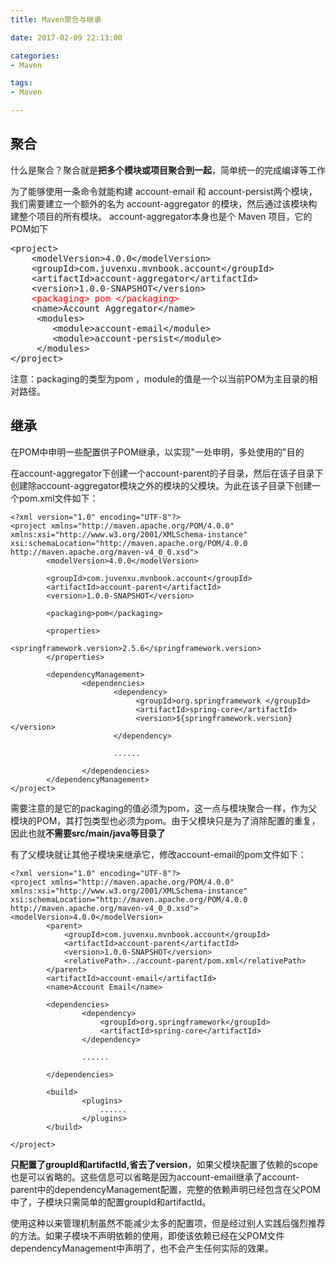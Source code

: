 ```yaml
---
title: Maven聚合与继承

date: 2017-02-09 22:13:00

categories:
- Maven

tags:
- Maven

---
```


## 聚合

什么是聚合？聚合就是**把多个模块或项目聚合到一起**，简单统一的完成编译等工作

为了能够使用一条命令就能构建 account-email 和 account-persist两个模块，我们需要建立一个额外的名为 account-aggregator 的模块，然后通过该模块构建整个项目的所有模块。 account-aggregator本身也是个 Maven 项目，它的 POM如下

<pre>
&lt;project>  
	&lt;modelVersion>4.0.0&lt;/modelVersion>  
	&lt;groupId>com.juvenxu.mvnbook.account&lt;/groupId>  
	&lt;artifactId>account-aggregator&lt;/artifactId>  
	&lt;version>1.0.0-SNAPSHOT&lt;/version>  
	<font color='red'>&lt;packaging> pom &lt;/packaging>  </font>
	&lt;name>Account Aggregator&lt;/name>  
	 &lt;modules>  
		&lt;module>account-email&lt;/module>  
		&lt;module>account-persist&lt;/module>  
	 &lt;/modules>  
&lt;/project> 
</pre>

注意：packaging的类型为pom ，module的值是一个以当前POM为主目录的相对路径。

## 继承

在POM中申明一些配置供子POM继承，以实现"一处申明，多处使用的"目的

在account-aggregator下创建一个account-parent的子目录，然后在该子目录下创建除account-aggregator模块之外的模块的父模块。为此在该子目录下创建一个pom.xml文件如下：

	<?xml version="1.0" encoding="UTF-8"?>  
	<project xmlns="http://maven.apache.org/POM/4.0.0" xmlns:xsi="http://www.w3.org/2001/XMLSchema-instance"  
	xsi:schemaLocation="http://maven.apache.org/POM/4.0.0 http://maven.apache.org/maven-v4_0_0.xsd">  
			<modelVersion>4.0.0</modelVersion> 
 
	        <groupId>com.juvenxu.mvnbook.account</groupId>  
	        <artifactId>account-parent</artifactId>  
	        <version>1.0.0-SNAPSHOT</version>  

	        <packaging>pom</packaging>  

	        <properties>
	                <springframework.version>2.5.6</springframework.version>
	        </properties>
	
	        <dependencyManagement>
	                <dependencies>
	                       <dependency>
	                            <groupId>org.springframework </groupId>
	                            <artifactId>spring-core</artifactId>
	                            <version>${springframework.version}</version>
	                       </dependency>
	
	                       ......
	
	                </dependencies>
	        </dependencyManagement>
	</project> 

需要注意的是它的packaging的值必须为pom，这一点与模块聚合一样，作为父模块的POM，其打包类型也必须为pom。由于父模块只是为了消除配置的重复，因此也就**不需要src/main/java等目录了**

有了父模块就让其他子模块来继承它，修改account-email的pom文件如下：

	<?xml version="1.0" encoding="UTF-8"?>  
	<project xmlns="http://maven.apache.org/POM/4.0.0" xmlns:xsi="http://www.w3.org/2001/XMLSchema-instance"  
	xsi:schemaLocation="http://maven.apache.org/POM/4.0.0 http://maven.apache.org/maven-v4_0_0.xsd">  
	<modelVersion>4.0.0</modelVersion> 
	        <parent>
	            <groupId>com.juvenxu.mvnbook.account</groupId>  
	            <artifactId>account-parent</artifactId>  
	            <version>1.0.0-SNAPSHOT</version>  
	            <relativePath>../account-parent/pom.xml</relativePath>  
	        </parent> 
	        <artifactId>account-email</artifactId> 
	        <name>Account Email</name> 
	
	        <dependencies>
	                <dependency>
	                    <groupId>org.springframework</groupId>
	                    <artifactId>spring-core</artifactId>
	                </dependency>
	                
	                ......
	                
	        </dependencies>
	
	        <build>
	                <plugins>
	                    ......
	                </plugins>
	        </build>
	
	</project>

**只配置了groupId和artifactId,省去了version**，如果父模块配置了依赖的scope也是可以省略的。这些信息可以省略是因为account-email继承了account-parent中的dependencyManagement配置，完整的依赖声明已经包含在父POM中了，子模块只需简单的配置groupId和artifactId。

使用这种以来管理机制虽然不能减少太多的配置项，但是经过别人实践后强烈推荐的方法。如果子模块不声明依赖的使用，即使该依赖已经在父POM文件dependencyManagement中声明了，也不会产生任何实际的效果。